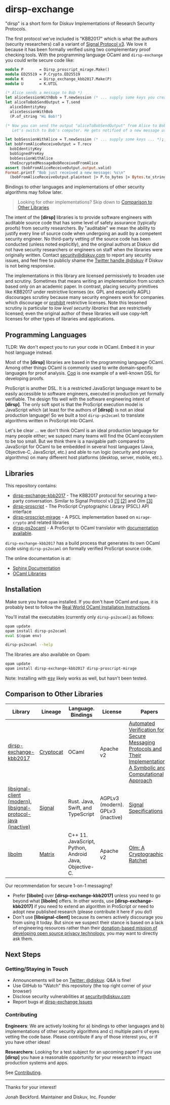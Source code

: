 # dirsp-exchange

"dirsp" is a short form for Diskuv Implementations of Research Security Protocols.

The first protocol we've included is "KBB2017" which is what the authors (security researchers) call a variant of
[Signal Protocol v3](https://www.signal.org/docs/specifications/x3dh/).
We love it because it has been formally verified using two complementary proof checking tools. With the programming language OCaml
and `dirsp-exchange` you could write secure code like:

```ocaml
module P       = Dirsp_proscript_mirage.Make()
module ED25519 = P.Crypto.ED25519
module K       = Dirsp_exchange_kbb2017.Make(P)
module U       = K.UTIL

(* Alice sends a message to Bob *)
let aliceSessionWithBob = T.newSession (* ... supply some keys you create with ED25519 and U ... *) ;;
let aliceToBobSendOutput = T.send
  aliceIdentityKey
  aliceSessionWithBob
  (P.of_string "Hi Bob!")

(* Now you can send the output "aliceToBobSendOutput" from Alice to Bob.
   Let's switch to Bob's computer. He gets notified of a new message using a notification library of your choosing, and then does ...  *)

let bobSessionWithAlice = T.newSession (* ... supply some keys ... *);;
let bobFromAliceReceiveOutput = T.recv
  bobIdentityKey
  bobSignedPreKey
  bobSessionWithAlice
  theEncryptedMessageBobReceivedFromAlice
assert (bobFromAliceReceiveOutput.output.valid)
Format.printf "Bob just received a new message: %s\n"
  (bobFromAliceReceiveOutput.plaintext |> P.to_bytes |> Bytes.to_string)
```

Bindings to other languages and implementations of other security algorithms may follow
later.

> Looking for other implementations? Skip down to [Comparison to Other Libraries](#comparison-to-other-libraries)

The intent of the **[dirsp]** libraries is to provide software engineers with auditable
source code that has some level of safety assurance (typically proofs) from security researchers.
By "auditable" we mean the ability to justify every line of source code when undergoing an audit
by a competent security engineer. No third-party vetting of the source code has been
conducted (unless noted explicitly), and the original authors at Diskuv did not have security
researchers or engineers on staff when the libraries were originally written.
Contact [security@diskuv.com](mailto:security@diskuv.com) to report any security issues, and feel
free to publicly shame the [Twitter handle @diskuv](https://twitter.com/diskuv) if Diskuv is not being
responsive.

The implementations in this library are licensed permissively to broaden use and scrutiny. Sometimes
that means writing an implementation from scratch based only on an academic paper.
In contrast, placing security primitives like KBB2017 under restrictive licenses (ex. GPL and especially AGPL)
discourages scrutiny because many security engineers work for
companies which discourage or [prohibit](https://opensource.google/docs/using/agpl-policy/)
restrictive licenses. Note this lessened scrutiny is
particular to _low level security libraries_ that are restrictively licensed; even the original author of these libraries
will use copy-left licenses for other types of libraries and applications.

## Programming Languages

TLDR: We don't expect you to run your code in OCaml. Embed it in your host language instead.

Most of the **[dirsp]** libraries are based in the programming language OCaml. Among other things OCaml is commonly used to
write domain-specific languages for proof analysis. [Coq](https://coq.inria.fr/about-coq) is one example of a
well-known DSL for developing proofs.

ProScript is another DSL. It is a restricted JavaScript language meant to be easily accessible to software engineers,
executed in production yet formally verifiable. The design fits well with the software engineering intent
of **[dirsp]**. The only soft spot is that the ProScript execution model is JavaScript which (at least for the authors of
**[dirsp]**) is not an ideal production language! So we built a tool `dirsp-ps2ocaml` to translate algorithms written
in ProScript into OCaml.

Let's be clear ... we don't think OCaml is an ideal production language for many people either; we suspect many teams will
find the OCaml ecosystem to be too small. But we think there is a navigable path compared to JavaScript for OCaml to be embedded
in several host languages (Java, Objective-C, JavaScript, etc.) and able to run logic (security and privacy algorithms) on many
different host platforms (desktop, server, mobile, etc.).

## Libraries

This repository contains:

- [dirsp-exchange-kbb2017](https://diskuv.github.io/dirsp-exchange/ocaml/dirsp-exchange-kbb2017/) - The KBB2017 protocol for securing a two-party conversation. Similar to
  Signal Protocol v3 [[1]](https://signal.org/docs/specifications/x3dh) [[2]](https://signal.org/docs/specifications/doubleratchet)
  and Olm [[3]](https://gitlab.matrix.org/matrix-org/olm/-/blob/master/docs/olm.md)
- [dirsp-proscript](https://diskuv.github.io/dirsp-exchange/ocaml/dirsp-proscript/) - The ProScript Cryptographic Library (PSCL) API interface
- [dirsp-proscript-mirage](https://diskuv.github.io/dirsp-exchange/ocaml/dirsp-proscript-mirage/) - A PSCL implementation based on `mirage-crypto` and related libraries
- [dirsp-ps2ocaml](https://diskuv.github.io/dirsp-exchange/ocaml/dirsp-ps2ocaml/) - A ProScript to OCaml translator with [documentation available](https://diskuv.github.io/dirsp-exchange/src-proscript/proscript-messaging/PS2OCAML.html).

`dirsp-exchange-kbb2017` has a build process that generates its own OCaml code
using `dirsp-ps2ocaml` on formally verified ProScript source code.

The online documentation is at:

- [Sphinx Documentation](https://diskuv.github.io/dirsp-exchange)
- [OCaml Libraries](https://diskuv.github.io/dirsp-exchange/ocaml)

## Installation

Make sure you have `opam` installed. If you don't have OCaml and `opam`, it is probably
best to follow the [Real World OCaml Installation Instructions](https://dev.realworldocaml.org/install.html).

You'll install the executables (currently only `dirsp-ps2ocaml`) as follows:

```bash
opam update
opam install dirsp-ps2ocaml
eval $(opam env)

dirsp-ps2ocaml --help
```

The libraries are also available on Opam:

```bash
opam update
opam install dirsp-exchange-kbb2017 dirsp-proscript-mirage
```

Note: Installing with [esy](https://esy.sh/) likely works as well, but hasn't been tested.

## Comparison to Other Libraries

| Library                                                                                                                                                                | Lineage                                              | Language. Bindings                                     | License                           | Papers                                                                                                                                                                          | Usage                                                                                                                        |
| ---------------------------------------------------------------------------------------------------------------------------------------------------------------------- | ---------------------------------------------------- | ------------------------------------------------------ | --------------------------------- | ------------------------------------------------------------------------------------------------------------------------------------------------------------------------------- | ---------------------------------------------------------------------------------------------------------------------------- |
| [dirsp-exchange-kbb2017](https://diskuv.github.io/dirsp-exchange/ocaml/dirsp-exchange-kbb2017/)                                                                        | [Cryptocat](https://en.wikipedia.org/wiki/Cryptocat) | OCaml                                                  | Apache v2                         | [Automated Verification for Secure Messaging Protocols and Their Implementations: A Symbolic and Computational Approach](https://ieeexplore.ieee.org/abstract/document/7961995) | Original code formally verified. **[dirsp]** has not audited                                                                 |
| [libsignal-client (modern)](https://github.com/signalapp/libsignal-client), [libsignal-protocol-java (inactive)](https://github.com/signalapp/libsignal-protocol-java) | [Signal](https://www.signal.org/download/)           | Rust. Java, Swift, and TypeScript                      | AGPLv3 (modern). GPLv3 (inactive) | [Signal Specifications](https://signal.org/docs/)                                                                                                                               | Well-known cryptographers. ["Use outside of Signal is unsupported."](https://github.com/signalapp/libsignal-client#overview) |
| [libolm](https://gitlab.matrix.org/matrix-org/olm)                                                                                                                     | [Matrix](https://matrix.org/)                        | C++ 11. JavaScript, Python, Android Java, Objective-C. | Apache v2                         | [Olm: A Cryptographic Ratchet](https://gitlab.matrix.org/matrix-org/olm/-/blob/master/docs/olm.md)                                                                              | Audited in 2016. [Actively being re-analysed](https://matrix.org/blog/2021/06/14/adventures-in-fuzzing-libolm)               |

Our recommendation for secure 1-on-1 messaging?

- Prefer **[libolm]** over **[dirsp-exchange-kbb2017]** unless you need to go beyond what **[libolm]** offers.
  In other words, use **[dirsp-exchange-kbb2017]** if you need to extend an algorithm in ProScript _or_ need to adopt new published research (please contribute it here if you do!)
- Don't use **[libsignal-client]** because its owners actively discourage you from using it today. But since
  we suspect their stance is based on a lack of engineering resources rather than their [donation-based mission of developing open source privacy technology](https://www.signal.org/donate/), you may want to directly ask them.

## Next Steps

### Getting/Staying in Touch

- Announcements will be on [Twitter: @diskuv](https://twitter.com/diskuv). Q&A is fine!
- Use GitHub to "Watch" this repository (the top right corner of your browser)
- Disclose security vulnerabilities at security@diskuv.com
- Report bugs at [dirsp-exchange Issues](https://github.com/diskuv/dirsp-exchange/issues)

### Contributing

**Engineers**: We are actively looking for a) bindings to other languages and b) implementations of other security algorithms and c) multiple pairs of eyes vetting the code base. Please contribute if any of those interest you,
or if you have other ideas!

**Researchers**: Looking for a test subject for an upcoming paper? If you use **[dirsp]** you have a reasonable opportunity for your research to impact production systems and apps.

See [Contributing](https://diskuv.github.io/dirsp-exchange/CONTRIBUTING.html).

---

Thanks for your interest!

Jonah Beckford. Maintainer and Diskuv, Inc. Founder
